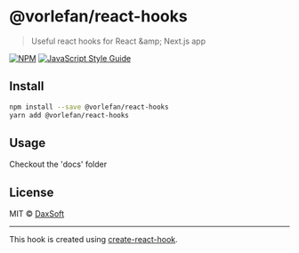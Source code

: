 # @vorlefan/react-hooks

> Useful react hooks for React &amp;amp; Next.js app

[![NPM](https://img.shields.io/npm/v/@vorlefan/react-hooks.svg)](https://www.npmjs.com/package/@vorlefan/react-hooks) [![JavaScript Style Guide](https://img.shields.io/badge/code_style-standard-brightgreen.svg)](https://standardjs.com)

## Install

```bash
npm install --save @vorlefan/react-hooks
yarn add @vorlefan/react-hooks
```

## Usage

Checkout the 'docs' folder

## License

MIT © [DaxSoft](https://github.com/DaxSoft)

---

This hook is created using [create-react-hook](https://github.com/hermanya/create-react-hook).
